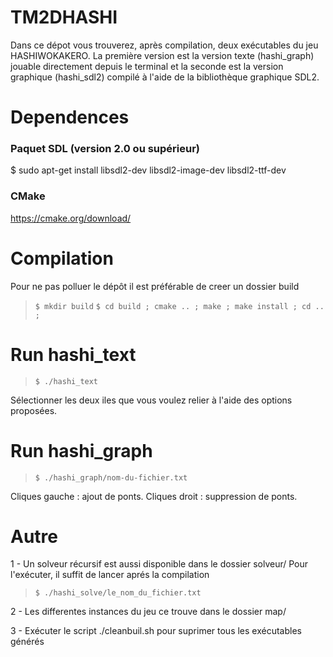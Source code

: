 # TM2DHASHI  

Dans ce dépot vous trouverez, après compilation, deux exécutables du jeu HASHIWOKAKERO.
La première version est la version texte (hashi_graph) jouable directement depuis
le terminal et la seconde est la version graphique (hashi_sdl2) compilé à l'aide de
la bibliothèque graphique SDL2.

# Dependences

### Paquet SDL (version 2.0 ou supérieur)

$ sudo apt-get install libsdl2-dev libsdl2-image-dev  libsdl2-ttf-dev

### CMake

https://cmake.org/download/

# Compilation

Pour ne pas polluer le dépôt il est préférable de creer un dossier build

> `$ mkdir build`
> `$ cd build ; cmake .. ; make ; make install ; cd .. ;`



# Run hashi_text

>`$ ./hashi_text`

Sélectionner les deux iles que vous voulez relier à l'aide des options proposées.


# Run hashi_graph

>`$ ./hashi_graph/nom-du-fichier.txt`

 Cliques gauche : ajout de ponts.
 Cliques droit : suppression de ponts.

 # Autre

 1 - Un solveur récursif est aussi disponible dans le dossier solveur/
 Pour l'exécuter, il suffit de lancer aprés la compilation

 >`$ ./hashi_solve/le_nom_du_fichier.txt`

 2 - Les differentes instances du jeu ce trouve dans le dossier map/

 3 - Exécuter le script ./cleanbuil.sh pour suprimer tous les exécutables générés
